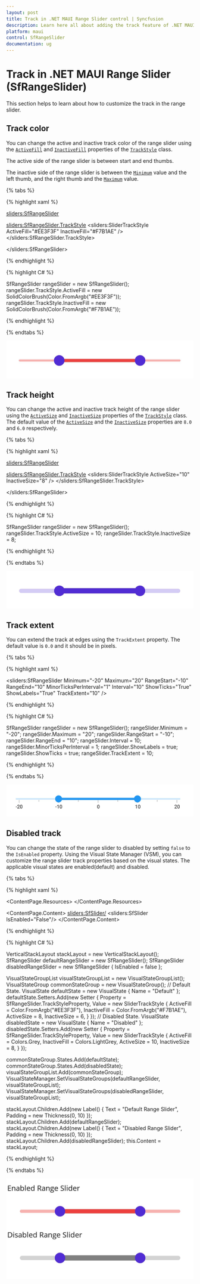 ```yaml
---
layout: post
title: Track in .NET MAUI Range Slider control | Syncfusion
description: Learn here all about adding the track feature of .NET MAUI Range Slider (SfRangeSlider) control and more.
platform: maui
control: SfRangeSlider
documentation: ug
---
```


# Track in .NET MAUI Range Slider (SfRangeSlider)

This section helps to learn about how to customize the track in the range slider.

## Track color

You can change the active and inactive track color of the range slider using the [`ActiveFill`](https://help.syncfusion.com/cr/maui/Syncfusion.Maui.Sliders.SliderTrackStyle.html#Syncfusion_Maui_Sliders_SliderTrackStyle_ActiveFill) and [`InactiveFill`](https://help.syncfusion.com/cr/maui/Syncfusion.Maui.Sliders.SliderTrackStyle.html#Syncfusion_Maui_Sliders_SliderTrackStyle_InactiveFill) properties of the [`TrackStyle`](https://help.syncfusion.com/cr/maui/Syncfusion.Maui.Sliders.SliderBase.html#Syncfusion_Maui_Sliders_SliderBase_TrackStyle) class.

The active side of the range slider is between start and end thumbs.

The inactive side of the range slider is between the [`Minimum`](https://help.syncfusion.com/cr/maui/Syncfusion.Maui.Sliders.NumericRangeSliderBase.html#Syncfusion_Maui_Sliders_NumericRangeSliderBase_Minimum) value and the left thumb, and the right thumb and the [`Maximum`](https://help.syncfusion.com/cr/maui/Syncfusion.Maui.Sliders.NumericRangeSliderBase.html#Syncfusion_Maui_Sliders_NumericRangeSliderBase_Maximum) value.

{% tabs %}

{% highlight xaml %}

<sliders:SfRangeSlider>
  
  <sliders:SfRangeSlider.TrackStyle>
      <sliders:SliderTrackStyle ActiveFill="#EE3F3F" InactiveFill="#F7B1AE" />
  </sliders:SfRangeSlider.TrackStyle>

</sliders:SfRangeSlider>

{% endhighlight %}

{% highlight C# %}

SfRangeSlider rangeSlider = new SfRangeSlider();
rangeSlider.TrackStyle.ActiveFill = new SolidColorBrush(Color.FromArgb("#EE3F3F"));
rangeSlider.TrackStyle.InactiveFill = new SolidColorBrush(Color.FromArgb("#F7B1AE"));

{% endhighlight %}

{% endtabs %}

![RangeSlider track color](images/track/track-color.png)

## Track height

You can change the active and inactive track height of the range slider using the [`ActiveSize`](https://help.syncfusion.com/cr/maui/Syncfusion.Maui.Sliders.SliderTrackStyle.html#Syncfusion_Maui_Sliders_SliderTrackStyle_ActiveSize) and [`InactiveSize`](https://help.syncfusion.com/cr/maui/Syncfusion.Maui.Sliders.SliderTrackStyle.html#Syncfusion_Maui_Sliders_SliderTrackStyle_InactiveSize) properties of the [`TrackStyle`](https://help.syncfusion.com/cr/maui/Syncfusion.Maui.Sliders.SliderBase.html#Syncfusion_Maui_Sliders_SliderBase_TrackStyle) class. The default value of the [`ActiveSize`](https://help.syncfusion.com/cr/maui/Syncfusion.Maui.Sliders.SliderTrackStyle.html#Syncfusion_Maui_Sliders_SliderTrackStyle_ActiveSize) and the [`InactiveSize`](https://help.syncfusion.com/cr/maui/Syncfusion.Maui.Sliders.SliderTrackStyle.html#Syncfusion_Maui_Sliders_SliderTrackStyle_InactiveSize) properties are `8.0` and `6.0` respectively.

{% tabs %}

{% highlight xaml %}

<sliders:SfRangeSlider>
   
   <sliders:SfRangeSlider.TrackStyle>
      <sliders:SliderTrackStyle ActiveSize="10" InactiveSize="8" />
   </sliders:SfRangeSlider.TrackStyle>

</sliders:SfRangeSlider>

{% endhighlight %}

{% highlight C# %}

SfRangeSlider rangeSlider = new SfRangeSlider();
rangeSlider.TrackStyle.ActiveSize = 10;
rangeSlider.TrackStyle.InactiveSize = 8;

{% endhighlight %}

{% endtabs %}

![RangeSlider track size](images/track/track-size.png)

## Track extent

You can extend the track at edges using the `TrackExtent` property. The default value is `0.0` and it should be in pixels.

{% tabs %}

{% highlight xaml %}

<sliders:SfRangeSlider Minimum="-20"
                       Maximum="20"
                       RangeStart="-10"
                       RangeEnd="10"
                       MinorTicksPerInterval="1"
                       Interval="10"
                       ShowTicks="True"
                       ShowLabels="True"
                       TrackExtent="10" />

{% endhighlight %}

{% highlight C# %}

SfRangeSlider rangeSlider = new SfRangeSlider();
rangeSlider.Minimum = "-20";
rangeSlider.Maximum = "20";
rangeSlider.RangeStart = "-10";
rangeSlider.RangeEnd = "10";
rangeSlider.Interval = 10;
rangeSlider.MinorTicksPerInterval = 1;
rangeSlider.ShowLabels = true;
rangeSlider.ShowTicks = true;
rangeSlider.TrackExtent = 10;

{% endhighlight %}

{% endtabs %}

![RangeSlider track extent](images/track/track-extent.png)

## Disabled track

You can change the state of the range slider to disabled by setting `false` to the `IsEnabled` property. Using the Visual State Manager (VSM), you can customize the range slider track properties based on the visual states. The applicable visual states are enabled(default) and disabled.

{% tabs %}

{% highlight xaml %}

<ContentPage.Resources>
    <Style TargetType="sliders:SfRangeSlider">
        <Setter Property="Interval" Value="0.25" />
        <Setter Property="VisualStateManager.VisualStateGroups">
            <VisualStateGroupList>
                <VisualStateGroup>
                    <VisualState x:Name="Default">
                        <VisualState.Setters>
                            <Setter Property="TrackStyle">
                                <Setter.Value>
                                    <sliders:SliderTrackStyle ActiveSize="8" 
                                                                  InactiveSize="6" 
                                                                  ActiveFill="#EE3F3F" 
                                                                  InactiveFill="#F7B1AE"/>
                                </Setter.Value>
                            </Setter>
                        </VisualState.Setters>
                    </VisualState>
                    <VisualState x:Name="Disabled">
                        <VisualState.Setters>
                            <Setter Property="TrackStyle">
                                <Setter.Value>
                                    <sliders:SliderTrackStyle ActiveSize="10" 
                                                                  InactiveSize="8"
                                                                  ActiveFill="Grey" 
                                                                  InactiveFill="LightGrey" />
                                </Setter.Value>
                            </Setter>
                        </VisualState.Setters>
                    </VisualState>
                </VisualStateGroup>
            </VisualStateGroupList>
        </Setter>
    </Style>
</ContentPage.Resources>

<ContentPage.Content>
    <VerticalStackLayout>
        <Label Text="Enabled Range Slider" Padding="0,10"/>
        <sliders:SfSlider/>
        <Label Text="Disabled Range Slider" Padding="0,10"/>
        <sliders:SfSlider IsEnabled="False"/>
    </VerticalStackLayout>
</ContentPage.Content>

{% endhighlight %}

{% highlight C# %}

VerticalStackLayout stackLayout = new VerticalStackLayout();
SfRangeSlider defaultRangeSlider = new SfRangeSlider();
SfRangeSlider disabledRangeSlider = new SfRangeSlider { IsEnabled = false };

VisualStateGroupList visualStateGroupList = new VisualStateGroupList();
VisualStateGroup commonStateGroup = new VisualStateGroup();
// Default State.
VisualState defaultState = new VisualState { Name = "Default" };
defaultState.Setters.Add(new Setter
{
    Property = SfRangeSlider.TrackStyleProperty,
    Value = new SliderTrackStyle
    {
        ActiveFill = Color.FromArgb("#EE3F3F"),
        InactiveFill = Color.FromArgb("#F7B1AE"),
        ActiveSize = 8,
        InactiveSize = 6,
    }
});
// Disabled State.
VisualState disabledState = new VisualState { Name = "Disabled" };
disabledState.Setters.Add(new Setter
{
    Property = SfRangeSlider.TrackStyleProperty,
    Value = new SliderTrackStyle
    {
        ActiveFill = Colors.Grey,
        InactiveFill = Colors.LightGrey,
        ActiveSize = 10,
        InactiveSize = 8,
    }
});

commonStateGroup.States.Add(defaultState);
commonStateGroup.States.Add(disabledState);
visualStateGroupList.Add(commonStateGroup);
VisualStateManager.SetVisualStateGroups(defaultRangeSlider, visualStateGroupList);
VisualStateManager.SetVisualStateGroups(disabledRangeSlider, visualStateGroupList);

stackLayout.Children.Add(new Label() { Text = "Default Range Slider", Padding = new Thickness(0, 10) });
stackLayout.Children.Add(defaultRangeSlider);
stackLayout.Children.Add(new Label() { Text = "Disabled Range Slider", Padding = new Thickness(0, 10) });
stackLayout.Children.Add(disabledRangeSlider);
this.Content = stackLayout;

{% endhighlight %}

{% endtabs %}

![RangeSlider track disabled state](images/track/track-disabled.png)